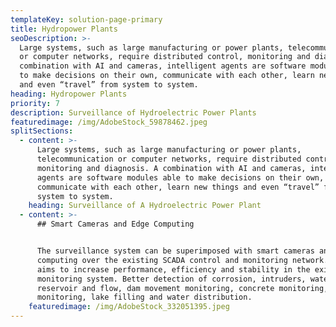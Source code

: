 ```yaml
---
templateKey: solution-page-primary
title: Hydropower Plants
seoDescription: >-
  Large systems, such as large manufacturing or power plants, telecommunication
  or computer networks, require distributed control, monitoring and diagnosis. A
  combination with AI and cameras, intelligent agents are software modules able
  to make decisions on their own, communicate with each other, learn new things
  and even “travel” from system to system.
heading: Hydropower Plants
priority: 7
description: Surveillance of Hydroelectric Power Plants
featuredimage: /img/AdobeStock_59878462.jpeg
splitSections:
  - content: >-
      Large systems, such as large manufacturing or power plants,
      telecommunication or computer networks, require distributed control,
      monitoring and diagnosis. A combination with AI and cameras, intelligent
      agents are software modules able to make decisions on their own,
      communicate with each other, learn new things and even “travel” from
      system to system.
    heading: Surveillance of A Hydroelectric Power Plant
  - content: >-
      ## Smart Cameras and Edge Computing


      The surveillance system can be superimposed with smart cameras and edge
      computing over the existing SCADA control and monitoring network. This
      aims to increase performance, efficiency and stability in the existing
      monitoring system. Better detection of corrosion, intruders, water
      reservoir and flow, dam movement monitoring, concrete monitoring, climate
      monitoring, lake filling and water distribution.
    featuredimage: /img/AdobeStock_332051395.jpeg
---
```


